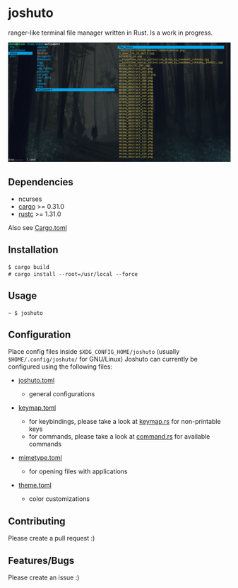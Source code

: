 # joshuto

ranger-like terminal file manager written in Rust.
Is a work in progress.

![Alt text](joshuto_screenshot.png?raw=true "joshuto")

## Dependencies
 - ncurses
 - [cargo](https://github.com/rust-lang/cargo/) >= 0.31.0
 - [rustc](https://www.rust-lang.org/) >= 1.31.0

Also see [Cargo.toml](https://github.com/kamiyaa/joshuto/blob/master/Cargo.toml)

## Installation
```
$ cargo build
# cargo install --root=/usr/local --force
```

## Usage
```
~ $ joshuto
```

## Configuration
Place config files inside `$XDG_CONFIG_HOME/joshuto` (usually `$HOME/.config/joshuto/` for GNU/Linux)
Joshuto can currently be configured using the following files:

 - [joshuto.toml](https://github.com/kamiyaa/joshuto/blob/master/config/joshuto.toml)
   - general configurations

 - [keymap.toml](https://github.com/kamiyaa/joshuto/blob/master/config/keymap.toml)
   - for keybindings, please take a look at [keymap.rs](https://github.com/kamiyaa/joshuto/blob/master/src/joshuto/config/keymap.rs) for non-printable keys
   - for commands, please take a look at [command.rs](https://github.com/kamiyaa/joshuto/blob/master/src/joshuto/command.rs) for available commands

 - [mimetype.toml](https://github.com/kamiyaa/joshuto/blob/master/config/mimetype.toml)
   - for opening files with applications

 - [theme.toml](https://github.com/kamiyaa/joshuto/blob/master/config/theme.toml)
   - color customizations


## Contributing
Please create a pull request :)

## Features/Bugs
Please create an issue :)
